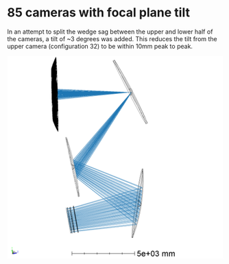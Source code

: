 # 85 cameras with focal plane tilt

In an attempt to split the wedge sag between the upper and lower half of the cameras, a tilt of ~3 degrees was added. This reduces the tilt from the upper camera (configuration 32) to be within 10mm peak to peak.

![](3DLayout/3DLayout_chiefray.png)
